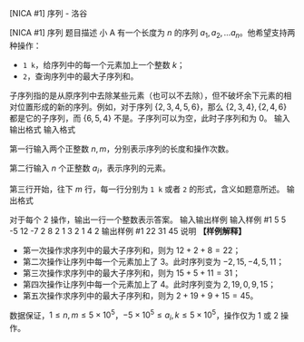 



[NICA #1] 序列 - 洛谷














[NICA #1] 序列
题目描述
小 A 有一个长度为 $n$ 的序列 $a_1,a_2,\dots a_n$。他希望支持两种操作：

- `1 k`，给序列中的每一个元素加上一个整数 $k$；
- `2`，查询序列中的最大子序列和。

子序列指的是从原序列中去除某些元素（也可以不去除），但不破坏余下元素的相对位置形成的新的序列。例如，对于序列 $\{2,3,4,5,6\}$，那么 $\{2,3,4\},\{2,4,6\}$ 都是它的子序列，而 $\{6,5,4\}$ 不是。子序列可以为空，此时子序列和为 $0$。
输入输出格式
输入格式

第一行输入两个正整数 $n,m$，分别表示序列的长度和操作次数。

第二行输入 $n$ 个正整数 $a_i$，表示序列的元素。

第三行开始，往下 $m$ 行，每一行分别为 `1 k` 或者 `2` 的形式，含义如题意所述。
输出格式

对于每个 $2$ 操作，输出一行一个整数表示答案。
输入输出样例
输入样例 #1
5 5
-5 12 -7 2 8
2
1 3
2
1 4
2
输出样例 #1
22
31
45
说明
**【样例解释】**

- 第一次操作求序列中的最大子序列和，则为 $12+2+8=22$；
- 第二次操作让序列中每一个元素加上了 $3$。此时序列变为 $-2,15,-4,5,11$；
- 第三次操作求序列中的最大子序列和，则为 $15+5+11=31$；
- 第四次操作让序列中每一个元素加上了 $4$。此时序列变为 $2,19,0,9,15$；
- 第五次操作求序列中的最大子序列和，则为 $2+19+9+15=45$。

数据保证，$1 \leq n,m \leq 5\times 10^5$，$-5\times 10^5 \leq a_i,k \leq 5\times 10^5$，操作仅为 $1$ 或 $2$ 操作。






